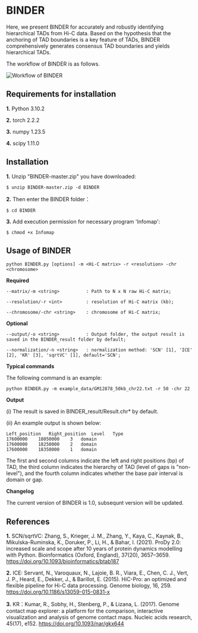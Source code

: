 # BINDER

Here, we present BINDER for accurately and robustly identifying hierarchical TADs from Hi-C data. Based on the hypothesis that the anchoring of TAD boundaries is a key feature of TADs, BINDER comprehensively generates consensus TAD boundaries and yields hierarchical TADs.

The workflow of BINDER is as follows.

![Workflow of BINDER](./images/workflow_of_BINDER.png)

## Requirements for installation

**1.** Python 3.10.2

**2.** torch 2.2.2

**3.** numpy 1.23.5

**4.** scipy 1.11.0

## Installation

**1.** Unzip "BINDER-master.zip" you have downloaded:

`$ unzip BINDER-master.zip -d BINDER`

**2.** Then enter the BINDER folder：

`$ cd BINDER`

**3.** Add execution permission for necessary program 'Infomap':

`$ chmod +x Infomap`

## Usage of BINDER

    python BINDER.py [options] -m <Hi-C matrix> -r <resolution> -chr <chromosome>

**Required**

    --matrix/-m <string>          : Path to N x N raw Hi-C matrix;
    
    --resolution/-r <int>         : resolution of Hi-C matrix (kb);
    
    --chromosome/-chr <string>    : chromosome of Hi-C matrix;

**Optional**

    --output/-o <string>          : Output folder, the output result is saved in the BINDER_result folder by default;

    --normalization/-n <string>   : normalization method: 'SCN' [1], 'ICE' [2], 'KR' [3], 'sqrtVC' [1], default='SCN';

**Typical commands**

The following command is an example:

    python BINDER.py -m example_data/GM12878_50kb_chr22.txt -r 50 -chr 22

**Output**

(i) The result is saved in BINDER_result/Result.chr* by default.

(ii) An example output is shown below:

    Left_position	Right_position	Level	Type
    17600000	18050000	3	domain
    17600000	18250000	2	domain
    17600000	18350000	1	domain

The first and second columns indicate the left and right positions (bp) of TAD, the third column indicates the hierarchy of TAD (level of gaps is "non-level"), and the fourth column indicates whether the base pair interval is domain or gap.

**Changelog**

The current version of BINDER is 1.0, subsequnt version will be updated.

## References

**1.** SCN/sqrtVC: Zhang, S., Krieger, J. M., Zhang, Y., Kaya, C., Kaynak, B., Mikulska-Ruminska, K., Doruker, P., Li, H., & Bahar, I. (2021). ProDy 2.0: increased scale and scope after 10 years of protein dynamics modelling with Python. Bioinformatics (Oxford, England), 37(20), 3657–3659. https://doi.org/10.1093/bioinformatics/btab187

**2.** ICE: Servant, N., Varoquaux, N., Lajoie, B. R., Viara, E., Chen, C. J., Vert, J. P., Heard, E., Dekker, J., & Barillot, E. (2015). HiC-Pro: an optimized and flexible pipeline for Hi-C data processing. Genome biology, 16, 259. https://doi.org/10.1186/s13059-015-0831-x

**3.** KR：Kumar, R., Sobhy, H., Stenberg, P., & Lizana, L. (2017). Genome contact map explorer: a platform for the comparison, interactive visualization and analysis of genome contact maps. Nucleic acids research, 45(17), e152. https://doi.org/10.1093/nar/gkx644

